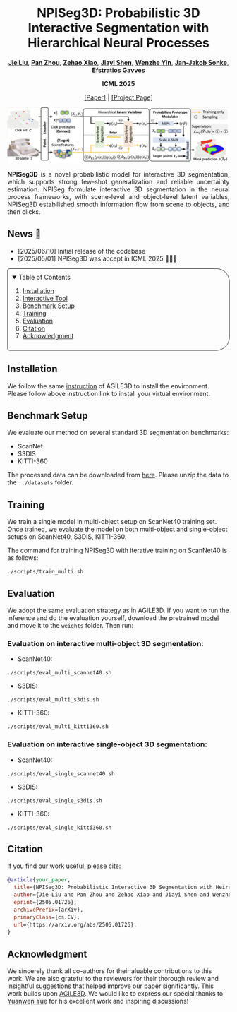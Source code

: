 <p align="center">
<h1 align="center">NPISeg3D: Probabilistic 3D Interactive Segmentation with Hierarchical Neural Processes</h1>
<p align="center">
<a href="https://jliu4ai.github.io/"><strong>Jie Liu</strong></a>,
<a href="https://panzhous.github.io/"><strong>Pan Zhou</strong></a>,
<a href="https://zzzx1224.github.io/"><strong>Zehao Xiao</strong></a>,
<a href="https://autumn9999.github.io/"><strong>Jiayi Shen</strong></a>,
<a href="https://ywzcode.github.io//"><strong>Wenzhe Yin</strong></a>,
<a href="https://www.nki.nl/research/research-groups/jan-jakob-sonke/"><strong>Jan-Jakob Sonke</strong></a>,
<a href="https://www.egavves.com/"><strong>Efstratios Gavves</strong></a>
</p>
</p>

<p align="center">
<strong>ICML 2025</strong>
</p>

<p align="center">
<a href="https://arxiv.org/abs/2505.01726">[Paper]</a> | <a href="https://jliu4ai.github.io/NPISeg3D_projectpage/">[Project Page]</a>
</p>

<p align="center">
<img src="./asset/framework.png" alt="Framework Overview" width="600"/>
</p>

<p align="justify">
<strong>NPISeg3D</strong> is a novel probabilistic model for interactive 3D segmentation, which supports strong few-shot generalization and reliable uncertainty estimation. NPISeg formulate interactive 3D segmentation in the neural process frameworks, with scene-level and object-level latent variables, NPISeg3D estabilished smooth information flow from scene to objects, and then clicks.
</p>

## News 📢

- [2025/06/10] Initial release of the codebase
- [2025/05/01] NPISeg3D was accept in ICML 2025 🎉🎉🎉

<details open="open" style='padding: 10px; border-radius:5px 30px 30px 5px; border-style: solid; border-width: 1px;'>
  <summary>Table of Contents</summary>
  <ol>
    <li>
      <a href="#installation-hammer">Installation</a>
    </li>
    <li>
      <a href="#interactive-tool-video_game">Interactive Tool</a>
    </li>
    <li>
      <a href="#benchmark-setup-dart">Benchmark Setup</a>
    </li>
    <li>
      <a href="#training-rocket">Training</a>
    </li>
    <li>
      <a href="#evaluation-chart_with_upwards_trend">Evaluation</a>
    </li>
    <li>
      <a href="#citation-mortar_board">Citation</a>
    </li>
    <li>
      <a href="#acknowledgment-pray">Acknowledgment</a>
    </li>
  </ol>
</details>

## Installation

We follow the same [instruction](https://github.com/ywyue/AGILE3D/blob/main/installation.md) of AGILE3D to install the environment. Please follow above instruction link to install your virtual environment.

## Benchmark Setup 

We evaluate our method on several standard 3D segmentation benchmarks:
- ScanNet
- S3DIS
- KITTI-360

The processed data can be downloaded from [here](https://drive.google.com/file/d/1cqWgVlwYHRPeWJB-YJdz-mS5njbH4SnG/view?usp=sharing). Please unzip the data to the `../datasets` folder.

## Training

We train a single model in multi-object setup on ScanNet40 training set. Once trained, we evaluate the model on both multi-object and single-object setups on ScanNet40, S3DIS, KITTI-360. 

The command for training NPISeg3D with iterative training on ScanNet40 is as follows:

```shell
./scripts/train_multi.sh
```

## Evaluation 
We adopt the same evaluation strategy as in AGILE3D. If you want to run the inference and do the evaluation yourself, download the pretrained [model](https://drive.google.com/file/d/1gFcXHpOPdJoXy8yZNERNN9o1FzorMTKL/view?usp=sharing) and move it to the `weights` folder. Then run:

### Evaluation on interactive multi-object 3D segmentation:

- ScanNet40:
```shell
./scripts/eval_multi_scannet40.sh
```
- S3DIS:
```shell
./scripts/eval_multi_s3dis.sh
```
- KITTI-360:
```shell
./scripts/eval_multi_kitti360.sh
```

### Evaluation on interactive single-object 3D segmentation:

- ScanNet40:
```shell
./scripts/eval_single_scannet40.sh
```
- S3DIS:
```shell
./scripts/eval_single_s3dis.sh
```
- KITTI-360:
```shell
./scripts/eval_single_kitti360.sh
```


## Citation

If you find our work useful, please cite:

```bibtex
@article{your_paper,
  title={NPISeg3D: Probabilistic Interactive 3D Segmentation with Heirarchical Neural Processes},
  author={Jie Liu and Pan Zhou and Zehao Xiao and Jiayi Shen and Wenzhe Yin and Jan-Jakob Sonke and Efstratios Gavves},
  eprint={2505.01726},
  archivePrefix={arXiv},
  primaryClass={cs.CV},
  url={https://arxiv.org/abs/2505.01726}, 
}
```
## Acknowledgment

We sincerely thank all co-authors for their aluable contributions to this work. We are also grateful to the reviewers for their thorough review and insightful suggestions that helped improve our paper significantly.
This work builds upon [AGILE3D](https://github.com/ywyue/AGILE3D/tree/main). We would like to express our special thanks to [Yuanwen Yue](https://n.ethz.ch/~yuayue/) for his excellent work and inspiring discussions! 